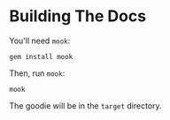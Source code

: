 # Building The Docs

You'll need `mook`:

    gem install mook

Then, run `mook`:

    mook

The goodie will be in the `target` directory.